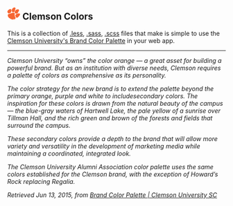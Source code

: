 
![Clemson Paw Image](paw.png) Clemson Colors
--------------

This is a collection of [.less][3], [.sass][2], [.scss][2] files that make is simple to use the [Clemson University's Brand Color Palette][1] in your web app.
 
--------------
  
*Clemson University “owns” the color orange — a great asset for building a powerful brand. But as an institution with diverse needs, Clemson requires a palette of colors as comprehensive as its personality.*
 
*The color strategy for the new brand is to extend the palette beyond the primary orange, purple and white to includesecondary colors. The inspiration for these colors is drawn from the natural beauty of the campus — the blue-gray waters of Hartwell Lake, the pale yellow of a sunrise over Tillman Hall, and the rich green and brown of the forests and fields that surround the campus.*
 
*These secondary colors provide a depth to the brand that will allow more variety and versatility in the development of marketing media while maintaining a coordinated, integrated look.*

*The Clemson University Alumni Association color palette uses the same colors established for the Clemson brand, with the exception of Howard’s Rock replacing Regalia.*

*Retrieved Jun 13, 2015, from [Brand Color Palette | Clemson University SC][1]*


[1]: https://www.clemson.edu/administration/public-affairs/toolbox/standards/colors.html "Clemson University's Brand Color Palette"
[2]: http://sass-lang.com "sass-lang.com"
[3]: http://lesscss.org "lesscss.org"